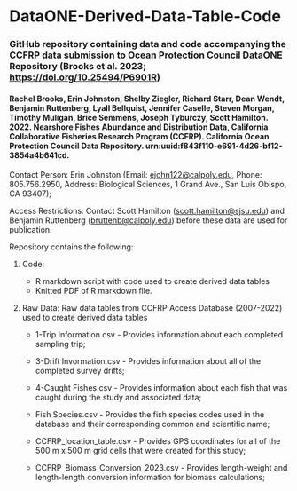 # DataONE-Derived-Data-Table-Code 

### GitHub repository containing data and code accompanying the CCFRP data submission to Ocean Protection Council DataONE Repository (Brooks et al. 2023; https://doi.org/10.25494/P6901R) 

#### Rachel Brooks, Erin Johnston, Shelby Ziegler, Richard Starr, Dean Wendt, Benjamin Ruttenberg, Lyall Bellquist, Jennifer Caselle, Steven Morgan, Timothy Muligan, Brice Semmens, Joseph Tyburczy, Scott Hamilton. 2022. Nearshore Fishes Abundance and Distribution Data, California Collaborative Fisheries Research Program (CCFRP). California Ocean Protection Council Data Repository. urn:uuid:f843f110-e691-4d26-bf12-3854a4b641cd.

Contact Person: Erin Johnston (Email: ejohn122@calpoly.edu, Phone: 805.756.2950, Address: Biological Sciences, 1 Grand Ave., San Luis Obispo, CA 93407);

Access Restrictions: Contact Scott Hamilton (scott.hamilton@sjsu.edu) and Benjamin Ruttenberg (bruttenb@calpoly.edu) before these data are used for publication.

Repository contains the following:

1. Code:
 	 - R markdown script with code used to create derived data tables
 	 - Knitted PDF of R markdown file. 

2. Raw Data: Raw data tables from CCFRP Access Database (2007-2022) used to create derived data tables

	- 1-Trip Information.csv - Provides information about each completed sampling trip;

	- 3-Drift Invormation.csv - Provides information about all of the completed survey drifts;

	- 4-Caught Fishes.csv - Provides information about each fish that was caught during the study and associated data;

	- Fish Species.csv - Provides the fish species codes used in the database and their corresponding common and scientific name;

	- CCFRP_location_table.csv - Provides GPS coordinates for all of the 500 m x 500 m grid cells that were created for this study;

	- CCFRP_Biomass_Conversion_2023.csv - Provides length-weight and length-length conversion information for biomass calculations;


